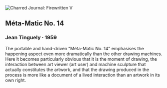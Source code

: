 <div class="artwork-of-the-day">
  <div class="container">
    <div class="img-wrapper">
      <img
        src="https://uploads5.wikiart.org/images/jean-tinguely/m-ta-matic-no-14-1959.jpg"
        alt="Charred Journal: Firewritten V" />
    </div>
    <div class="artwork-detail">
      <div class="artwork-origin"> 
        <h2 class="artwork-name">Méta-Matic No. 14</h2>
        <h3 class="artist">
          Jean Tinguely
                    ·  1959
        </h3>
      </div>
      <p class="description">
        <span class="artwork-description-text ng-binding" ng-bind-html="viewModel.ArtworkOfTheDay.Description | unsafe">The portable and hand-driven “Méta-Matic No. 14” emphasises the happening aspect even more dramatically than the other drawing machines. Here it becomes particularly obvious that it is the moment of drawing, the interaction between art viewer (art user) and machine sculpture that actually constitutes the artwork, and that the drawing produced in the process is more like a document of a lived interaction than an artwork in its own right.</span>
                        <div class="text-shadow-container ng-hide" ng-show="showShadow"></div>
      </p>
    </div>
  </div>

</div>

